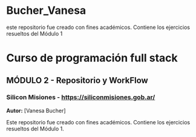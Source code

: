 # Bucher_Vanesa
este repositorio fue creado con fines académicos. Contiene los ejercicios resueltos del Módulo 1
# Curso de programación full stack

## MÓDULO 2 - Repositorio y WorkFlow

### Silicon Misiones - https://siliconmisiones.gob.ar/

**Autor:** [Vanesa Bucher]

Este repositorio fue creado con fines académicos. Contiene los ejercicios resueltos del Módulo 1.
